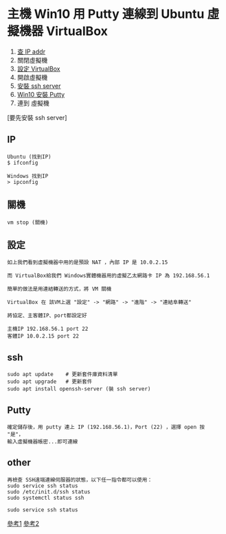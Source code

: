

# 主機 Win10 用 Putty 連線到 Ubuntu 虛擬機器 VirtualBox

  1. [查 IP addr](#IP)
  2. 關閉虛擬機
  3. [設定 VirtualBox](#設定)
  4. 開啟虛擬機
  5. [安裝 ssh server](#ssh)
  6. [Win10 安裝 Putty](#Putty)
  7. 連到 虛擬機

[要先安裝 ssh server]

## IP
```
Ubuntu (找到IP)
$ ifconfig

Windows 找到IP
> ipconfig
```
## 關機
```
vm stop (關機)
```

## 設定
```
如上我們看到虛擬機器中用的是預設 NAT ，內部 IP 是 10.0.2.15

而 VirtualBox給我們 Windows實體機器用的虛擬乙太網路卡 IP 為 192.168.56.1

簡單的做法是用連結轉送的方式，將 VM 關機

VirtualBox 在 該VM上選 "設定" -> "網路" -> "進階" -> "連結阜轉送"

將協定、主客體IP、port都設定好

主機IP 192.168.56.1 port 22
客體IP 10.0.2.15 port 22
```
## ssh
```
sudo apt update    # 更新套件庫資料清單
sudo apt upgrade   # 更新套件
sudo apt install openssh-server (裝 ssh server)
```
## Putty
```
確定儲存後，用 putty 連上 IP (192.168.56.1)，Port (22) ，選擇 open 按 "是"，
輸入虛擬機器帳密...即可連線
```


## other
```
再檢查 SSH遠端連線伺服器的狀態，以下任一指令都可以使用：
sudo service ssh status
sudo /etc/init.d/ssh status
sudo systemctl status ssh

sudo service ssh status

```


[參考1](https://kanchengzxdfgcv.blogspot.com/2015/10/putty-windows-ubuntu-oracle-vm.html "Putty WinToUbuntu" )
[參考2](http://seansharingblog.blogspot.com/2019/05/ubuntu-ssh-server-install.html "Putty WinToUbuntu" )
